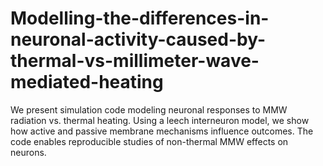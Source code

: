 # Modelling-the-differences-in-neuronal-activity-caused-by-thermal-vs-millimeter-wave-mediated-heating
We present simulation code modeling neuronal responses to MMW radiation vs. thermal heating. Using a leech interneuron model, we show how active and passive membrane mechanisms influence outcomes. The code enables reproducible studies of non-thermal MMW effects on neurons.
